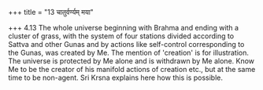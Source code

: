 +++
title = "13 चातुर्वर्ण्यम् मया"

+++
4.13 The whole universe beginning with Brahma and ending with a cluster
of grass, with the system of four stations divided according to Sattva
and other Gunas and by actions like self-control corresponding to the
Gunas, was created by Me. The mention of 'creation' is for illustration.
The universe is protected by Me alone and is withdrawn by Me alone. Know
Me to be the creator of his manifold actions of creation etc., but at
the same time to be non-agent. Sri Krsna explains here how this is
possible.
